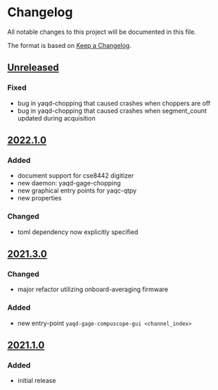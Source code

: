 # Changelog
All notable changes to this project will be documented in this file.

The format is based on [Keep a Changelog](https://keepachangelog.com/).

## [Unreleased]

### Fixed
- bug in yaqd-chopping that caused crashes when choppers are off
- bug in yaqd-chopping that caused crashes when segment_count updated during acquisition

## [2022.1.0]

### Added
- document support for cse8442 digitizer
- new daemon: yaqd-gage-chopping
- new graphical entry points for yaqc-qtpy
- new properties

### Changed
- toml dependency now explicitly specified

## [2021.3.0]

### Changed
- major refactor utilizing onboard-averaging firmware

### Added
- new entry-point `yaqd-gage-compuscope-gui <channel_index>`

## [2021.1.0]

### Added
- initial release

[Unreleased]: https://gitlab.com/yaq/yaqd-gage/-/compare/v2022.1.0...main
[2022.1.0]: https://gitlab.com/yaq/yaqd-gage/-/compare/v2021.3.0...2022.1.0
[2021.3.0]: https://gitlab.com/yaq/yaqd-gage/-/compare/v2021.1.0...2021.3.0
[2021.1.0]: https://gitlab.com/yaq/yaqd-gage/-/tags/v2021.1.0


